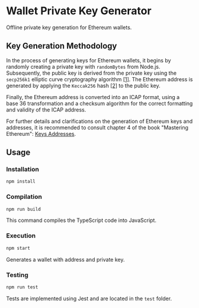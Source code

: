 # Wallet Private Key Generator

Offline private key generation for Ethereum wallets.

## Key Generation Methodology

In the process of generating keys for Ethereum wallets, it begins by randomly creating a private key with `randomBytes` from Node.js. Subsequently, the public key is derived from the private key using the `secp256k1` elliptic curve cryptography algorithm [[1]](https://en.wikipedia.org/wiki/Elliptic-curve_cryptography). The Ethereum address is generated by applying the `Keccak256` hash [[2]](https://he3.app/en/blogs/understanding-keccak256-hash-a-guide-for-developers/) to the public key.

Finally, the Ethereum address is converted into an ICAP format, using a base 36 transformation and a checksum algorithm for the correct formatting and validity of the ICAP address.

For further details and clarifications on the generation of Ethereum keys and addresses, it is recommended to consult chapter 4 of the book "Mastering Ethereum": [Keys Addresses](https://github.com/ethereumbook/ethereumbook/blob/develop/04keys-addresses.asciidoc).

## Usage

### Installation

```bash
npm install
```

### Compilation

```bash
npm run build
```

This command compiles the TypeScript code into JavaScript.

### Execution

```bash
npm start
```

Generates a wallet with address and private key.

### Testing

```bash
npm run test
```

Tests are implemented using Jest and are located in the `test` folder.
